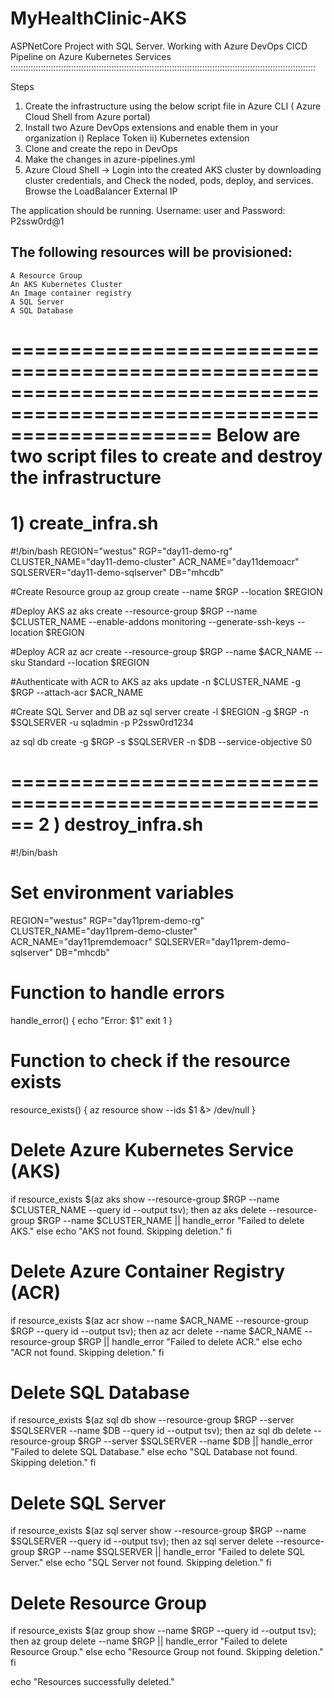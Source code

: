 # MyHealthClinic-AKS
ASPNetCore Project with SQL Server. Working with Azure DevOps CICD Pipeline on Azure Kubernetes Services
:::::::::::::::::::::::::::::::::::::::::::::::::::::::::::::::::::::::::::::::::::::::::::::::::::::::::::::::::::::::::

Steps
  1) Create the infrastructure using the below script file in Azure CLI ( Azure Cloud Shell from Azure portal)
  2) Install two Azure DevOps extensions and enable them in your organization
           i) Replace Token
          ii) Kubernetes extension
  3) Clone and create the repo in DevOps
  4) Make the changes in azure-pipelines.yml
  5) Azure Cloud Shell -> Login into the created AKS cluster by downloading cluster credentials, and Check the noded, pods, deploy, and services. Browse the LoadBalancer External IP

The application should be running. 
Username: user and Password: P2ssw0rd@1


**The following resources will be provisioned:**
------------------------------------------------------
    A Resource Group
    An AKS Kubernetes Cluster
    An Image container registry
    A SQL Server
    A SQL Database
=========================================================================================================================
**Below are two script files to create and destroy the infrastructure**
=======================================================================
**1) create_infra.sh**
=======================================================================
#!/bin/bash
REGION="westus"
RGP="day11-demo-rg"
CLUSTER_NAME="day11-demo-cluster"
ACR_NAME="day11demoacr"
SQLSERVER="day11-demo-sqlserver"
DB="mhcdb"

#Create Resource group
az group create --name $RGP --location $REGION

#Deploy AKS
az aks create --resource-group $RGP --name $CLUSTER_NAME --enable-addons monitoring --generate-ssh-keys --location $REGION

#Deploy ACR
az acr create --resource-group $RGP --name $ACR_NAME --sku Standard --location $REGION

#Authenticate with ACR to AKS
az aks update -n $CLUSTER_NAME -g $RGP --attach-acr $ACR_NAME

#Create SQL Server and DB
az sql server create -l $REGION -g $RGP -n $SQLSERVER -u sqladmin -p P2ssw0rd1234

az sql db create -g $RGP -s $SQLSERVER -n $DB --service-objective S0


======================================================
**2 ) destroy_infra.sh**
======================================================
#!/bin/bash

# Set environment variables
REGION="westus"
RGP="day11prem-demo-rg"
CLUSTER_NAME="day11prem-demo-cluster"
ACR_NAME="day11premdemoacr"
SQLSERVER="day11prem-demo-sqlserver"
DB="mhcdb"

# Function to handle errors
handle_error() {
    echo "Error: $1"
    exit 1
}

# Function to check if the resource exists
resource_exists() {
    az resource show --ids $1 &> /dev/null
}

# Delete Azure Kubernetes Service (AKS)
if resource_exists $(az aks show --resource-group $RGP --name $CLUSTER_NAME --query id --output tsv); then
    az aks delete --resource-group $RGP --name $CLUSTER_NAME || handle_error "Failed to delete AKS."
else
    echo "AKS not found. Skipping deletion."
fi

# Delete Azure Container Registry (ACR)
if resource_exists $(az acr show --name $ACR_NAME --resource-group $RGP --query id --output tsv); then
    az acr delete --name $ACR_NAME --resource-group $RGP || handle_error "Failed to delete ACR."
else
    echo "ACR not found. Skipping deletion."
fi

# Delete SQL Database
if resource_exists $(az sql db show --resource-group $RGP --server $SQLSERVER --name $DB --query id --output tsv); then
    az sql db delete --resource-group $RGP --server $SQLSERVER --name $DB || handle_error "Failed to delete SQL Database."
else
    echo "SQL Database not found. Skipping deletion."
fi

# Delete SQL Server
if resource_exists $(az sql server show --resource-group $RGP --name $SQLSERVER --query id --output tsv); then
    az sql server delete --resource-group $RGP --name $SQLSERVER || handle_error "Failed to delete SQL Server."
else
    echo "SQL Server not found. Skipping deletion."
fi

# Delete Resource Group
if resource_exists $(az group show --name $RGP --query id --output tsv); then
    az group delete --name $RGP || handle_error "Failed to delete Resource Group."
else
    echo "Resource Group not found. Skipping deletion."
fi

echo "Resources successfully deleted."
